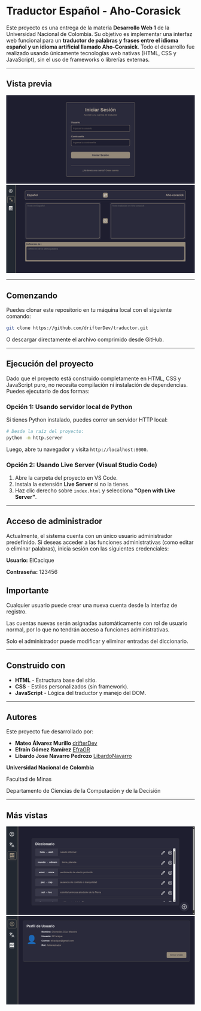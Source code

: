 # Traductor Español - Aho-Corasick

Este proyecto es una entrega de la materia **Desarrollo Web 1** de la Universidad Nacional de Colombia. Su objetivo es implementar una interfaz web funcional para un **traductor de palabras y frases entre el idioma español y un idioma artificial llamado Aho-Corasick**. Todo el desarrollo fue realizado usando únicamente tecnologías web nativas (HTML, CSS y JavaScript), sin el uso de frameworks o librerías externas.

---

## Vista previa

<img src="./images/login.png">
<img src="./images/traductor.png">

---

## Comenzando

Puedes clonar este repositorio en tu máquina local con el siguiente comando:

```bash
git clone https://github.com/drifterDev/traductor.git
```

O descargar directamente el archivo comprimido desde GitHub.

---

## Ejecución del proyecto

Dado que el proyecto está construido completamente en HTML, CSS y JavaScript puro, no necesita compilación ni instalación de dependencias. Puedes ejecutarlo de dos formas:

### Opción 1: Usando servidor local de Python

Si tienes Python instalado, puedes correr un servidor HTTP local:

```bash
# Desde la raíz del proyecto:
python -m http.server
```

Luego, abre tu navegador y visita `http://localhost:8000`.

### Opción 2: Usando Live Server (Visual Studio Code)

1. Abre la carpeta del proyecto en VS Code.
2. Instala la extensión **Live Server** si no la tienes.
3. Haz clic derecho sobre `index.html` y selecciona **"Open with Live Server"**.


---
## Acceso de administrador

Actualmente, el sistema cuenta con un único usuario administrador predefinido. Si deseas acceder a las funciones administrativas (como editar o eliminar palabras), inicia sesión con las siguientes credenciales:

**Usuario:** ElCacique

**Contraseña:** 123456

## Importante

Cualquier usuario puede crear una nueva cuenta desde la interfaz de registro.

Las cuentas nuevas serán asignadas automáticamente con rol de usuario normal, por lo que no tendrán acceso a funciones administrativas.

Solo el administrador puede modificar y eliminar entradas del diccionario.

---

## Construido con

* **HTML** - Estructura base del sitio.
* **CSS** - Estilos personalizados (sin framework).
* **JavaScript** - Lógica del traductor y manejo del DOM.

---


## Autores

Este proyecto fue desarrollado por:

* **Mateo Álvarez Murillo** [drifterDev](https://github.com/drifterDev)
* **Efraín Gómez Ramírez** [EfraGR](https://github.com/EfraGR)
* **Libardo Jose Navarro Pedrozo** [LibardoNavarro](https://github.com/LibardoNavarro)

**Universidad Nacional de Colombia**

Facultad de Minas

Departamento de Ciencias de la Computación y de la Decisión

---

## Más vistas

<img src="./images/palabras.png">
<img src="./images/cuenta.png">
